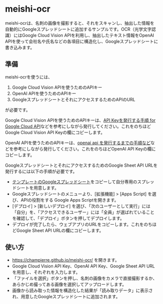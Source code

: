 # meishi-ocr

meishi-ocrは、名刺の画像を撮影すると、それをスキャンし、抽出した情報を自動的にGoogleスプレッドシートに追加するサンプルです。OCR（光学文字認識）にはGoogle Cloud Vision APIを利用し、抽出したテキスト情報をOpenAI APIを使って会社名や氏名などの各項目に構造化し、Googleスプレッドシートに書き込みます。

## 準備

meishi-ocrを使うには、

1. Google Cloud Vision APIを使うためのAPIキー
2. OpenAI APIを使うためのAPIキー
3. GoogleスプレッドシートとそれにアクセスするためのAPIのURL

が必要です。

Google Cloud Vision APIを使うためのAPIキーは、[API Keyを発行する手順 for Google Cloud API](https://zenn.dev/tmitsuoka0423/articles/get-gcp-api-key)などを参考にしながら発行してください。これをのちほどGoogle Cloud Vision API Keyの欄にコピーします。

OpenAI APIを使うためのAPIキーは、[openai api を発行するまでの手順など](https://qiita.com/Satoshi_Numasawa/items/8ab455ef0f97e61ae0e5)などを参考にしながら発行してください。これをのちほどOpenAI API Keyの欄にコピーします。

GoogleスプレッドシートとそれにアクセスするためのGoogle Sheet API URLを発行するには以下の手順が必要です。

- [テンプレートのGoogleスプレッドシート](https://docs.google.com/spreadsheets/d/1N3q71PlfKOf3FrTeT8PJPATgc7XjpGFkctt4_Cd6trk/edit?usp=sharing)をコピーして自分専用のスプレッドシートを用意します。
- Googleスプレッドシートのメニューより、[拡張機能] > [Apps Script] を選び、APIの役割をする Google Apps Scriptを開きます。
- [デプロイ] > [新しいデプロイ] を選び、「次のユーザーとして実行」には「自分」を、「アクセスできるユーザー」には「全員」が選ばれていることを確認して、「デプロイ」ボタンを押してデプロイします。
- デプロイが完了したら、ウェブアプリのURLをコピーします。これをのちほどGoogle Sheet API URLの欄にコピーします。

## 使い方

- https://champierre.github.io/meishi-ocr/ を開きます。
- Google Cloud Vision API Key、OpenAI API Key、Google Sheet API URLを用意し、それぞれを入力します。
- 「ファイルを選択」ボタンを押し、名刺の画像をカメラで直接撮影するか、あらかじめ撮ってある画像を選択してアップロードします。
- 画像から読み取った情報を構造化した結果が「読み取りデータ」に表示され、用意したGoogleスプレッドシートに追加されます。